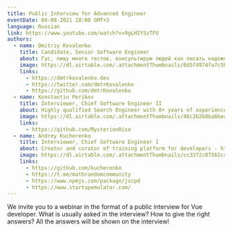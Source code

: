 ```yaml
---
title: Public Interview for Advanced Engineer
eventDate: 04-08-2021 18:00 GMT+3
language: Russian
link: https://www.youtube.com/watch?v=9gLHIYSzTFU
authors:
  - name: Dmitriy Kovalenko
    title: Candidate, Senior Software Engineer
    about: Гус, пишу много тестов, консультирую людей как писать надежные тесты. Разрабатываю тест раннер Cypress.io днем, хакаю ближайший супермаркет ночью.
    image: https://dl.airtable.com/.attachmentThumbnails/8d5f4974fa7c5b94941e086682395e80/9f42a648
    links:
      - https://dmtrkovalenko.dev
      - https://twitter.com/dmtrKovalenko
      - https://github.com/dmtrKovalenko
  - name: Konstantin Perikov
    title: Interviewer, Chief Software Engineer II
    about: Highly qualified Search Engineer with 8+ years of experience in creating, supporting, troubleshooting, enhancing several search solutions based on Solr/Lucene/Elastic stacks in different areas like e-commerce, patents, publishing, finance. Deeply fascinated by DataScience and ML, combining classical information retrieval with advanced NLP/NLU techniques. Passionate opensource community supporter (Maven, OpenJDK, Play Framework, Apache Solr, Indigo, Parso etc)
    image: https://dl.airtable.com/.attachmentThumbnails/46c2b268ba6beaca6e25653e16f65da0/b451a341
    links:
      - https://github.com/MysterionRise
  - name: Andrey Kucherenko
    title: Interviewer, Chief Software Engineer I
    about: Creator and curator of training platform for developers - https://startupemulator.com/. Math.random() community leader - https://t.me/mathrandomcommunity. Engineer with more than 17 years of experience in IT. For the last 10 years I have been working in EPAM company. Main areas of my professional interest are - javascript based technologies, frontend and backend architecture, mobile development, web development, IoT and hardware development, TDD, CI/CD, DevOps, Databases etc. Open source contributor, author and maintainer of popular copy/paste detector named jscpd. I was born in a family of engineers, that’s why I respect different engineering areas ranging from mechanics to IT.
    image: https://dl.airtable.com/.attachmentThumbnails/cc3372c07562ca4ade6345e8e0dc8890/71e703bb
    links:
      - https://github.com/kucherenko
      - https://t.me/mathrandomcommunity
      - https://www.npmjs.com/package/jscpd
      - https://www.startupemulator.com/
---
```


We invite you to a webinar in the format of a public interview for Vue developer.
What is usually asked in the interview?
How to give the right answers?
All the answers will be shown on the interview!
